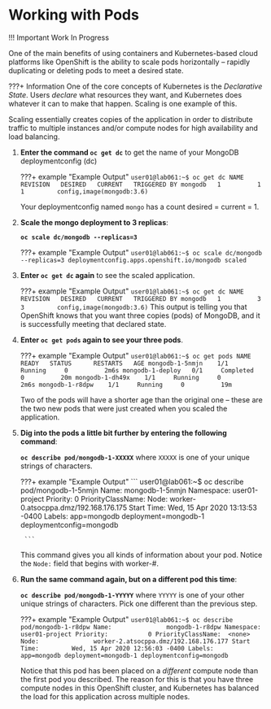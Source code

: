# Working with Pods

!!! Important
    Work In Progress

One of the main benefits of using containers and Kubernetes-based cloud platforms like OpenShift is the ability to scale pods horizontally – rapidly duplicating or deleting pods to meet a desired state.

???+ Information
    One of the core concepts of Kubernetes is the *Declarative State*. Users *declare* what resources they want, and Kubernetes does whatever it can to make that happen. Scaling is one example of this.

Scaling essentially creates copies of the application in order to distribute traffic to multiple instances and/or compute nodes for high availability and load balancing.

1. **Enter the command `oc get dc`** to get the name of your MongoDB deploymentconfig (dc)

    ???+ example "Example Output"
        ```
        user01@lab061:~$ oc get dc
        NAME    REVISION   DESIRED   CURRENT   TRIGGERED BY
        mongodb   1          1         1         config,image(mongodb:3.6)
        ```

    Your deploymentconfig named `mongo` has a count desired = current = 1.

1. **Scale the mongo deployment to 3 replicas**:

    **`oc scale dc/mongodb --replicas=3`**

    ???+ example "Example Output"
        ```
        user01@lab061:~$ oc scale dc/mongodb --replicas=3
        deploymentconfig.apps.openshift.io/mongodb scaled
        ```
1. **Enter `oc get dc` again** to see the scaled application.

    ???+ example "Example Output"
        ```
        user01@lab061:~$ oc get dc
        NAME    REVISION   DESIRED   CURRENT   TRIGGERED BY
        mongodb   1          3         3         config,image(mongodb:3.6)
        ```
    This output is telling you that OpenShift knows that you want three copies (pods) of MongoDB, and it is successfully meeting that declared state.

1. **Enter `oc get pods` again to see your three pods**.

    ???+ example "Example Output"
        ```
        user01@lab061:~$ oc get pods
        NAME             READY   STATUS      RESTARTS   AGE
        mongodb-1-5nmjn    1/1     Running     0          2m6s
        mongodb-1-deploy   0/1     Completed   0          20m
        mongodb-1-dh49x    1/1     Running     0          2m6s
        mongodb-1-r8dpw    1/1     Running     0          19m
        ```

    Two of the pods will have a shorter age than the original one – these are the two new pods that were just created when you scaled the application.

1. **Dig into the pods a little bit further by entering the following command**:

    **`oc describe pod/mongodb-1-XXXXX`** where `XXXXX` is one of your unique strings of characters.

    ???+ example "Example Output"
        ```
        user01@lab061:~$ oc describe pod/mongodb-1-5nmjn
        Name:               mongodb-1-5nmjn
        Namespace:          user01-project
        Priority:           0
        PriorityClassName:  <none>
        Node:               worker-0.atsocppa.dmz/192.168.176.175
        Start Time:         Wed, 15 Apr 2020 13:13:53 -0400
        Labels:             app=mongodb
                            deployment=mongodb-1
                            deploymentconfig=mongodb

        ```


    This command gives you all kinds of information about your pod. Notice the `Node:` field that begins with worker-#.

1. **Run the same command again, but on a different pod this time**:

    **`oc describe pod/mongodb-1-YYYYY`** where `YYYYY` is one of your other unique strings of characters. Pick one different than the previous step.

    ???+ example "Example Output"
        ```
        user01@lab061:~$ oc describe pod/mongodb-1-r8dpw
        Name:               mongodb-1-r8dpw
        Namespace:          user01-project
        Priority:           0
        PriorityClassName:  <none>
        Node:               worker-2.atsocppa.dmz/192.168.176.177
        Start Time:         Wed, 15 Apr 2020 12:56:03 -0400
        Labels:             app=mongodb
                            deployment=mongodb-1
                            deploymentconfig=mongodb
        ```

    Notice that this pod has been placed on a *different* compute node than the first pod you described. The reason for this is that you have three compute nodes in this OpenShift cluster, and Kubernetes has balanced the load for this application across multiple nodes.

